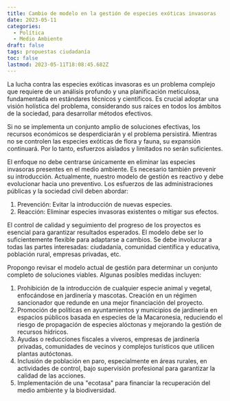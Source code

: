 ```yaml
---
title: Cambio de modelo en la gestión de especies exóticas invasoras
date: 2023-05-11
categories:
  - Política
  - Medio Ambiente
draft: false
tags: propuestas ciudadanía
toc: false
lastmod: 2023-05-11T18:08:45.682Z
---
```


La lucha contra las especies exóticas invasoras es un problema complejo que requiere de un análisis profundo y una planificación meticulosa, fundamentada en estándares técnicos y científicos. Es crucial adoptar una visión holística del problema, considerando sus raíces en todos los ámbitos de la sociedad, para desarrollar métodos efectivos.

Si no se implementa un conjunto amplio de soluciones efectivas, los recursos económicos se desperdiciarán y el problema persistirá. Mientras no se controlen las especies exóticas de flora y fauna, su expansión continuará. Por lo tanto, esfuerzos aislados y limitados no serán suficientes.

El enfoque no debe centrarse únicamente en eliminar las especies invasoras presentes en el medio ambiente. Es necesario también prevenir su introducción. Actualmente, nuestro modelo de gestión es reactivo y debe evolucionar hacia uno preventivo. Los esfuerzos de las administraciones públicas y la sociedad civil deben abordar:

1. Prevención: Evitar la introducción de nuevas especies.
1. Reacción: Eliminar especies invasoras existentes o mitigar sus efectos.

El control de calidad y seguimiento del progreso de los proyectos es esencial para garantizar resultados esperados. El modelo debe ser lo suficientemente flexible para adaptarse a cambios. Se debe involucrar a todas las partes interesadas: ciudadanía, comunidad científica y educativa, población rural, empresas privadas, etc.

Propongo revisar el modelo actual de gestión para determinar un conjunto completo de soluciones viables. Algunas posibles medidas incluyen:

1. Prohibición de la introducción de cualquier especie animal y vegetal, enfocándose en jardinería y mascotas. Creación en un régimen sancionador que redunde en una mejor financiación del proyecto.
1. Promoción de políticas en ayuntamientos y municipios de jardinería en espacios públicos basada en especies de la Macaronesia, reduciendo el riesgo de propagación de especies alóctonas y mejorando la gestión de recursos hídricos.
1. Ayudas o reducciones fiscales a viveros, empresas de jardinería privadas, comunidades de vecinos y complejos turísticos que utilicen plantas autóctonas.
1. Inclusión de población en paro, especialmente en áreas rurales, en actividades de control, bajo supervisión profesional para garantizar la calidad de las acciones.
1. Implementación de una "ecotasa" para financiar la recuperación del medio ambiente y la biodiversidad.